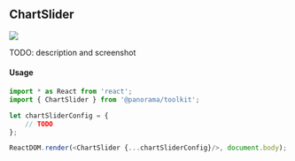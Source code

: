 ## ChartSlider

<img src='https://cdn0.iconfinder.com/data/icons/feather/96/circle-check-32.png'>

TODO: description and screenshot


#### Usage
```js
import * as React from 'react';
import { ChartSlider } from '@panorama/toolkit';

let chartSliderConfig = {
	// TODO
};

ReactDOM.render(<ChartSlider {...chartSliderConfig}/>, document.body);
```
